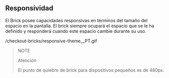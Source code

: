 ## Responsividad

El Brick posee capacidades responsivas en términos del tamaño del espacio en la pantalla. El brick siempre ocupará el espacio que se le ha definido y responderá cuando este espacio cambie durante su uso.

/checkout-bricks/responsive-theme__PT.gif

> NOTE
>
> Atención
>
> El punto de quiebre de brick para dispositivos pequeños es de 480px.
